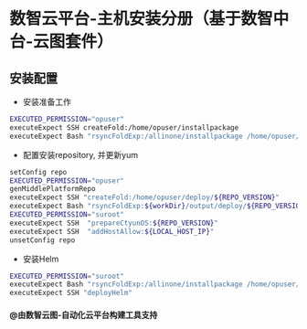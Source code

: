 # 数智云平台-主机安装分册（基于数智中台-云图套件）


## 安装配置

- 安装准备工作

````bash
EXECUTED_PERMISSION="opuser"
executeExpect SSH createFold:/home/opuser/installpackage
executeExpect Bash "rsyncFoldExp:/allinone/installpackage /home/opuser/installpackage"
````

- 配置安装repository, 并更新yum

````bash
setConfig repo
EXECUTED_PERMISSION="opuser"
genMiddlePlatformRepo
executeExpect SSH "createFold:/home/opuser/deploy/${REPO_VERSION}"
executeExpect Bash "rsyncFoldExp:${workDir}/output/deploy/${REPO_VERSION} /home/opuser/deploy/${REPO_VERSION}"
EXECUTED_PERMISSION="suroot"
executeExpect SSH  "prepareCtyunOS:${REPO_VERSION}"
executeExpect SSH  "addHostAllow:${LOCAL_HOST_IP}"
unsetConfig repo
````

- 安装Helm

````bash
EXECUTED_PERMISSION="suroot"
executeExpect Bash "rsyncFoldExp:/allinone/installpackage /home/opuser/installpackage"
executeExpect SSH "deployHelm"
````

#### @由数智云图-自动化云平台构建工具支持
